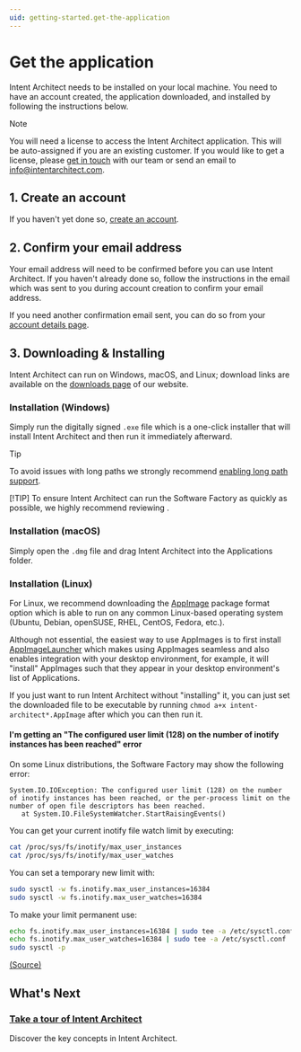 ```yaml
---
uid: getting-started.get-the-application
---
```


# Get the application

Intent Architect needs to be installed on your local machine. You need to have an account created, the application downloaded, and installed by following the instructions below.
> [!NOTE]
> You will need a license to access the Intent Architect application. This will be auto-assigned if you are an existing customer. If you would like to get a license, please [get in touch](https://intentarchitect.com/#/contact-us) with our team or send an email to [info@intentarchitect.com](mailto:info@intentarchitect.com?subject=Intent%20Architect%20-%20License%20Request).

## 1. Create an account

If you haven't yet done so, [create an account](https://intentarchitect.com/#/register).

## 2. Confirm your email address

Your email address will need to be confirmed before you can use Intent Architect. If you haven't already done so, follow the instructions in the email which was sent to you during account creation to confirm your email address.

If you need another confirmation email sent, you can do so from your [account details page](https://intentarchitect.com/#/user-access/account-details).

## 3. Downloading & Installing

Intent Architect can run on Windows, macOS, and Linux; download links are available on the [downloads page](https://intentarchitect.com/#/downloads) of our website.

### Installation (Windows)

Simply run the digitally signed `.exe` file which is a one-click installer that will install Intent Architect and then run it immediately afterward.

> [!TIP]
> To avoid issues with long paths we strongly recommend [enabling long path support](xref:application-development.getting-started.long-path-support-windows-only).
>
> [!TIP]
> To ensure Intent Architect can run the Software Factory as quickly as possible, we highly recommend reviewing [](xref:application-development.software-factory.environmental-factors-which-can-slow-down-software-factory-execution).

### Installation (macOS)

Simply open the `.dmg` file and drag Intent Architect into the Applications folder.

### Installation (Linux)

For Linux, we recommend downloading the [AppImage](https://appimage.org/) package format option which is able to run on any common Linux-based operating system (Ubuntu, Debian, openSUSE, RHEL, CentOS, Fedora, etc.).

Although not essential, the easiest way to use AppImages is to first install [AppImageLauncher](https://github.com/TheAssassin/AppImageLauncher) which makes using AppImages seamless and also enables integration with your desktop environment, for example, it will "install" AppImages such that they appear in your desktop environment's list of Applications.

If you just want to run Intent Architect without "installing" it, you can just set the downloaded file to be executable by running `chmod a+x intent-architect*.AppImage` after which you can then run it.

#### I'm getting an "The configured user limit (128) on the number of inotify instances has been reached" error

On some Linux distributions, the Software Factory may show the following error:

```text
System.IO.IOException: The configured user limit (128) on the number of inotify instances has been reached, or the per-process limit on the number of open file descriptors has been reached.
   at System.IO.FileSystemWatcher.StartRaisingEvents()
```

You can get your current inotify file watch limit by executing:

```bash
cat /proc/sys/fs/inotify/max_user_instances
cat /proc/sys/fs/inotify/max_user_watches
```

You can set a temporary new limit with:

```bash
sudo sysctl -w fs.inotify.max_user_instances=16384
sudo sysctl -w fs.inotify.max_user_watches=16384
```

To make your limit permanent use:

```bash
echo fs.inotify.max_user_instances=16384 | sudo tee -a /etc/sysctl.conf
echo fs.inotify.max_user_watches=16384 | sudo tee -a /etc/sysctl.conf
sudo sysctl -p
```

[(Source)](https://github.com/dotnet/aspnetcore/issues/7531#issuecomment-484364033)

## What's Next

### [Take a tour of Intent Architect](xref:getting-started.take-a-tour)

Discover the key concepts in Intent Architect.
